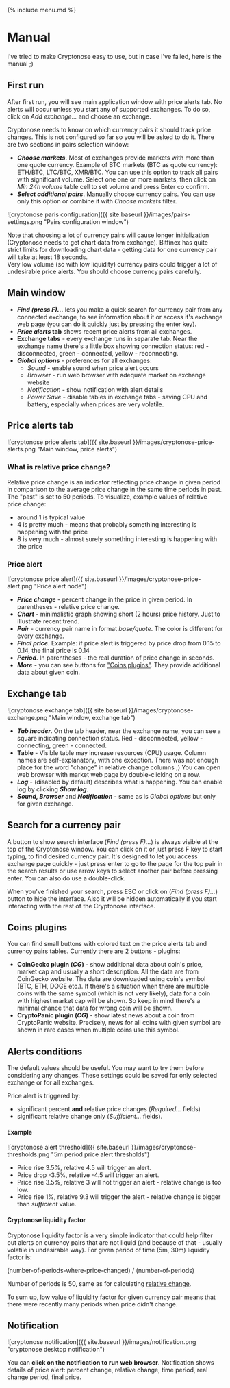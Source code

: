 {% include menu.md %}

# Manual

I've tried to make Cryptonose easy to use, but in case I've failed, here is the manual ;)

## First run
After first run, you will see main application window with price alerts tab. No alerts will occur unless you start any of supported exchanges. To do so, click on _Add exchange..._ and choose an exchange.

Cryptonose needs to know on which currency pairs it should track price changes. This is not configured so far so you will be asked to do it. There are two sections in pairs selection window:

* ***Choose markets***. Most of exchanges provide markets with more than one quote currency. Example of BTC markets (BTC as quote currency): ETH/BTC, LTC/BTC, XMR/BTC. You can use this option to track all pairs with significant volume. Select one one or more markets, then click on _Min 24h volume_ table cell to set volume and press Enter co confirm.
* ***Select additional pairs***. Manually choose currency pairs. You can use only this option or combine it with _Choose markets_ filter.

![cryptonose paris configuration]({{ site.baseurl }}/images/pairs-settings.png "Pairs configuration window")

Note that choosing a lot of currency pairs will cause longer initialization (Cryptonose needs to get chart data from exchange). Bitfinex has quite strict limits for downloading chart data - getting data for one currency pair will take at least 18 seconds.  
Very low volume (so with low liquidity) currency pairs could trigger a lot of undesirable price alerts. You should choose currency pairs carefully.

## Main window
* **_Find (press F)..._** lets you make a quick search for currency pair from any connected exchange, to see information about it or access it's exchange web page (you can do it quickly just by pressing the enter key).
* **_Price alerts_ tab** shows recent price alerts from all exchanges.
* **Exchange tabs** - every exchange runs in separate tab. Near the exchange name there's a little box showing connection status: red - disconnected, green - connected, yellow - reconnecting.
* ***Global options*** - preferences for all exchanges:
  * _Sound_ - enable sound when price alert occurs
  * _Browser_ - run web browser with adequate market on exchange website
  * _Notification_ - show notification with alert details
  * _Power Save_ - disable tables in exchange tabs - saving CPU and battery, especially when prices are very volatile.

## Price alerts tab
![cryptonose price alerts tab]({{ site.baseurl }}/images/cryptonose-price-alerts.png "Main window, price alerts")
### What is relative price change?
Relative price change is an indicator reflecting price change in given period in comparison to the average price change in the same time periods in past. The "past" is set to 50 periods.
To visualize, example values of relative price change:
* around 1 is typical value
* 4 is pretty much - means that probably something interesting is happening with the price
* 8 is very much - almost surely something interesting is happening with the price

### Price alert
![cryptonose price alert]({{ site.baseurl }}/images/cryptonose-price-alert.png "Price alert node")
* ***Price change*** - percent change in the price in given period. In parentheses - relative price change.
* ***Chart*** - minimalistic graph showing short (2 hours) price history. Just to illustrate recent trend.
* ***Pair*** - currency pair name in format _base/quote_. The color is different for every exchange.
* ***Final price***. Example: if price alert is triggered by price drop from 0.15 to 0.14, the final price is 0.14
* ***Period***. In parentheses - the real duration of price change in seconds.
* ***More*** - you can see buttons for ["Coins plugins"](#coins-plugins). They provide additional data about given coin.

## Exchange tab
![cryptonose exchange tab]({{ site.baseurl }}/images/cryptonose-exchange.png "Main window, exchange tab")

* ***Tab header***. On the tab header, near the exchange name, you can see a square indicating connection status. Red - disconnected, yellow - connecting, green - connected.
* **Table** - Visible table may increase resources (CPU) usage. Column names are self-explanatory, with one exception. There was not enough place for the word "change" in relative change columns ;) You can open web browser with market web page by double-clicking on a row.
* ***Log*** - (disabled by default) describes what is happening. You can enable log by clicking ***Show log***.
* ***Sound, Browser*** and ***Notification*** - same as is _Global options_ but only for given exchange.

## Search for a currency pair
A button to show search interface (_Find (press F)..._) is always visible at the top of the Cryptonose window. You can click on it or just press F key to start typing, to find desired currency pair. It's designed to let you access exchange page quickly - just press enter to go to the page for the top pair in the search results or use arrow keys to select another pair before pressing enter. You can also do use a double-click.

When you've finished your search, press ESC or click on (_Find (press F)..._) button to hide the interface. Also it will be hidden automatically if you start interacting with the rest of the Cryptonose interface. 

## Coins plugins
You can find small buttons with colored text on the price alerts tab and currency pairs tables. Currently there are 2 buttons - plugins:

* **CoinGecko plugin (_CG_)** - show additional data about coin's price, market cap and usually a short description. All the data are from CoinGecko website. The data are downloaded using coin's symbol (BTC, ETH, DOGE etc.). If there's a situation when there are multiple coins with the same symbol (which is not very likely), data for a coin with highest market cap will be shown. So keep in mind there's a minimal chance that data for wrong coin will be shown. 
* **CryptoPanic plugin (_CG_)** - show latest news about a coin from CryptoPanic website. Precisely, news for all coins with given symbol are shown in rare cases when multiple coins use this symbol.

## Alerts conditions
The default values should be useful. You may want to try them before considering any changes.
These settings could be saved for only selected exchange or for all exchanges.

Price alert is triggered by:

* significant percent **and** relative price changes (_Required..._ fields)
* significant relative change only (_Sufficient..._ fields).

#### Example

![cryptonose alert threshold]({{ site.baseurl }}/images/cryptonose-thresholds.png "5m period price alert thresholds")

* Price rise 3.5%, relative 4.5 will trigger an alert.
* Price drop -3.5%, relative -4.5 will trigger an alert.
* Price rise 3.5%, relative 3 will not trigger an alert - relative change is too low.
* Price rise 1%, relative 9.3 will trigger the alert - relative change is bigger than _sufficient_ value.

#### Cryptonose liquidity factor
Cryptonose liquidity factor is a very simple indicator that could help filter out alerts on currency pairs that are not liquid (and because of that - usually volatile in undesirable way). For given period of time (5m, 30m) liquidity factor is:

(number-of-periods-where-price-changed) / (number-of-periods)

Number of periods is 50, same as for calculating [relative change](#what-is-relative-price-change). 

To sum up, low value of liquidity factor for given currency pair means that there were recently many periods when price didn't change.

## Notification

![cryptonose notification]({{ site.baseurl }}/images/notification.png "cryptonose desktop notification")

You can **click on the notification to run web browser**.
Notification shows details of price alert: percent change, relative change, time period, real change period, final price.
